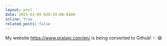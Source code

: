 ```yaml
---
layout: post
date: 2025-01-05 020:59:00-0400
inline: true
related_posts: false
---
```


My website https://www.pratajo.com/en/ is being converted to Github! :sparkles: :smile:
